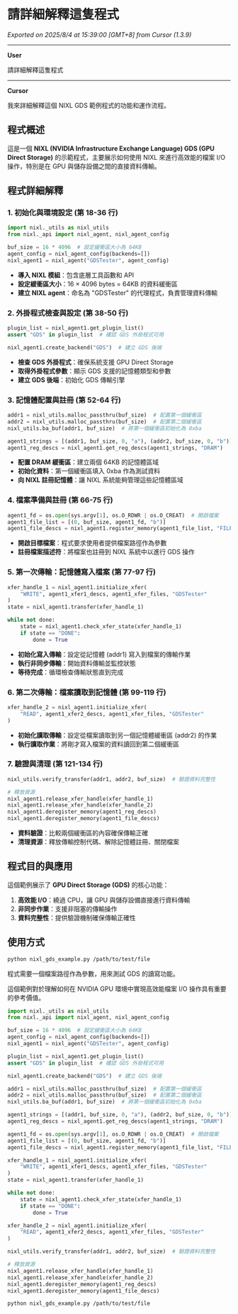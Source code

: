 # 請詳細解釋這隻程式
_Exported on 2025/8/4 at 15:39:00 [GMT+8] from Cursor (1.3.9)_

---

**User**

請詳細解釋這隻程式

---

**Cursor**

我來詳細解釋這個 NIXL GDS 範例程式的功能和運作流程。

## 程式概述

這是一個 **NIXL (NVIDIA Infrastructure Exchange Language) GDS (GPU Direct Storage)** 的示範程式，主要展示如何使用 NIXL 來進行高效能的檔案 I/O 操作，特別是在 GPU 與儲存設備之間的直接資料傳輸。

## 程式詳細解釋

### 1. 初始化與環境設定 (第 18-36 行)

```python
import nixl._utils as nixl_utils
from nixl._api import nixl_agent, nixl_agent_config

buf_size = 16 * 4096  # 設定緩衝區大小為 64KB
agent_config = nixl_agent_config(backends=[])
nixl_agent1 = nixl_agent("GDSTester", agent_config)
```

- **導入 NIXL 模組**：包含底層工具函數和 API
- **設定緩衝區大小**：16 × 4096 bytes = 64KB 的資料緩衝區
- **建立 NIXL agent**：命名為 "GDSTester" 的代理程式，負責管理資料傳輸

### 2. 外掛程式檢查與設定 (第 38-50 行)

```python
plugin_list = nixl_agent1.get_plugin_list()
assert "GDS" in plugin_list  # 確認 GDS 外掛程式可用

nixl_agent1.create_backend("GDS")  # 建立 GDS 後端
```

- **檢查 GDS 外掛程式**：確保系統支援 GPU Direct Storage
- **取得外掛程式參數**：顯示 GDS 支援的記憶體類型和參數
- **建立 GDS 後端**：初始化 GDS 傳輸引擎

### 3. 記憶體配置與註冊 (第 52-64 行)

```python
addr1 = nixl_utils.malloc_passthru(buf_size)  # 配置第一個緩衝區
addr2 = nixl_utils.malloc_passthru(buf_size)  # 配置第二個緩衝區
nixl_utils.ba_buf(addr1, buf_size)  # 將第一個緩衝區初始化為 0xba

agent1_strings = [(addr1, buf_size, 0, "a"), (addr2, buf_size, 0, "b")]
agent1_reg_descs = nixl_agent1.get_reg_descs(agent1_strings, "DRAM")
```

- **配置 DRAM 緩衝區**：建立兩個 64KB 的記憶體區域
- **初始化資料**：第一個緩衝區填入 0xba 作為測試資料
- **向 NIXL 註冊記憶體**：讓 NIXL 系統能夠管理這些記憶體區域

### 4. 檔案準備與註冊 (第 66-75 行)

```python
agent1_fd = os.open(sys.argv[1], os.O_RDWR | os.O_CREAT)  # 開啟檔案
agent1_file_list = [(0, buf_size, agent1_fd, "b")]
agent1_file_descs = nixl_agent1.register_memory(agent1_file_list, "FILE")
```

- **開啟目標檔案**：程式要求使用者提供檔案路徑作為參數
- **註冊檔案描述符**：將檔案也註冊到 NIXL 系統中以進行 GDS 操作

### 5. 第一次傳輸：記憶體寫入檔案 (第 77-97 行)

```python
xfer_handle_1 = nixl_agent1.initialize_xfer(
    "WRITE", agent1_xfer1_descs, agent1_xfer_files, "GDSTester"
)
state = nixl_agent1.transfer(xfer_handle_1)

while not done:
    state = nixl_agent1.check_xfer_state(xfer_handle_1)
    if state == "DONE":
        done = True
```

- **初始化寫入傳輸**：設定從記憶體 (addr1) 寫入到檔案的傳輸作業
- **執行非同步傳輸**：開始資料傳輸並監控狀態
- **等待完成**：循環檢查傳輸狀態直到完成

### 6. 第二次傳輸：檔案讀取到記憶體 (第 99-119 行)

```python
xfer_handle_2 = nixl_agent1.initialize_xfer(
    "READ", agent1_xfer2_descs, agent1_xfer_files, "GDSTester"
)
```

- **初始化讀取傳輸**：設定從檔案讀取到另一個記憶體緩衝區 (addr2) 的作業
- **執行讀取作業**：將剛才寫入檔案的資料讀回到第二個緩衝區

### 7. 驗證與清理 (第 121-134 行)

```python
nixl_utils.verify_transfer(addr1, addr2, buf_size)  # 驗證資料完整性

# 釋放資源
nixl_agent1.release_xfer_handle(xfer_handle_1)
nixl_agent1.release_xfer_handle(xfer_handle_2)
nixl_agent1.deregister_memory(agent1_reg_descs)
nixl_agent1.deregister_memory(agent1_file_descs)
```

- **資料驗證**：比較兩個緩衝區的內容確保傳輸正確
- **清理資源**：釋放傳輸控制代碼、解除記憶體註冊、關閉檔案

## 程式目的與應用

這個範例展示了 **GPU Direct Storage (GDS)** 的核心功能：

1. **高效能 I/O**：繞過 CPU，讓 GPU 與儲存設備直接進行資料傳輸
2. **非同步作業**：支援非阻塞的傳輸操作
3. **資料完整性**：提供驗證機制確保傳輸正確性

## 使用方式

```bash
python nixl_gds_example.py /path/to/test/file
```

程式需要一個檔案路徑作為參數，用來測試 GDS 的讀寫功能。

這個範例對於理解如何在 NVIDIA GPU 環境中實現高效能檔案 I/O 操作具有重要的參考價值。

```python
import nixl._utils as nixl_utils
from nixl._api import nixl_agent, nixl_agent_config

buf_size = 16 * 4096  # 設定緩衝區大小為 64KB
agent_config = nixl_agent_config(backends=[])
nixl_agent1 = nixl_agent("GDSTester", agent_config)
```

```python
plugin_list = nixl_agent1.get_plugin_list()
assert "GDS" in plugin_list  # 確認 GDS 外掛程式可用

nixl_agent1.create_backend("GDS")  # 建立 GDS 後端
```

```python
addr1 = nixl_utils.malloc_passthru(buf_size)  # 配置第一個緩衝區
addr2 = nixl_utils.malloc_passthru(buf_size)  # 配置第二個緩衝區
nixl_utils.ba_buf(addr1, buf_size)  # 將第一個緩衝區初始化為 0xba

agent1_strings = [(addr1, buf_size, 0, "a"), (addr2, buf_size, 0, "b")]
agent1_reg_descs = nixl_agent1.get_reg_descs(agent1_strings, "DRAM")
```

```python
agent1_fd = os.open(sys.argv[1], os.O_RDWR | os.O_CREAT)  # 開啟檔案
agent1_file_list = [(0, buf_size, agent1_fd, "b")]
agent1_file_descs = nixl_agent1.register_memory(agent1_file_list, "FILE")
```

```python
xfer_handle_1 = nixl_agent1.initialize_xfer(
    "WRITE", agent1_xfer1_descs, agent1_xfer_files, "GDSTester"
)
state = nixl_agent1.transfer(xfer_handle_1)

while not done:
    state = nixl_agent1.check_xfer_state(xfer_handle_1)
    if state == "DONE":
        done = True
```

```python
xfer_handle_2 = nixl_agent1.initialize_xfer(
    "READ", agent1_xfer2_descs, agent1_xfer_files, "GDSTester"
)
```

```python
nixl_utils.verify_transfer(addr1, addr2, buf_size)  # 驗證資料完整性

# 釋放資源
nixl_agent1.release_xfer_handle(xfer_handle_1)
nixl_agent1.release_xfer_handle(xfer_handle_2)
nixl_agent1.deregister_memory(agent1_reg_descs)
nixl_agent1.deregister_memory(agent1_file_descs)
```

```shellscript
python nixl_gds_example.py /path/to/test/file
```

